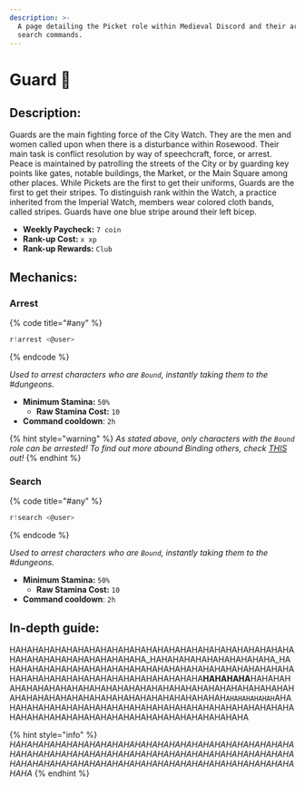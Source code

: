 ```yaml
---
description: >-
  A page detailing the Picket role within Medieval Discord and their arrest and
  search commands.
---
```


# Guard 🏹

## Description:

Guards are the main fighting force of the City Watch. They are the men and women called upon when there is a disturbance within Rosewood. Their main task is conflict resolution by way of speechcraft, force, or arrest. Peace is maintained by patrolling the streets of the City or by guarding key points like gates, notable buildings, the Market, or the Main Square among other places. While Pickets are the first to get their uniforms, Guards are the first to get their stripes. To distinguish rank within the Watch, a practice inherited from the Imperial Watch, members wear colored cloth bands, called stripes. Guards have one blue stripe around their left bicep.

* **Weekly Paycheck:** `7 coin`
* **Rank-up Cost:** `x xp`
* **Rank-up Rewards:** `Club`

## Mechanics:

### Arrest

{% code title="\#any" %}
```javascript
r!arrest <@user>
```
{% endcode %}

_Used to arrest characters who are `Bound`, instantly taking them to the \#dungeons._

* **Minimum Stamina:** `50%`
  * **Raw Stamina Cost:** `10`
* **Command cooldown**: `2h`

{% hint style="warning" %}
_As stated above, only characters with the `Bound` role can be arrested! To find out more abound Binding others, check_ [_THIS_](../../combat/end-of-combat/) _out!_
{% endhint %}

### Search

{% code title="\#any" %}
```javascript
r!search <@user>
```
{% endcode %}

_Used to arrest characters who are `Bound`, instantly taking them to the \#dungeons._

* **Minimum Stamina:** `50%`
  * **Raw Stamina Cost:** `10`
* **Command cooldown**: `2h`

## In-depth guide:

HAHAHAHAHAHAHAHAHAHAHAHAHAHAHAHAHAHAHAHAHAHAHAHAHAHAHAHAHAHAHAHAHAHAHAHAHA_HAHAHAHAHAHAHAHAHAHAHA_HAHAHAHAHAHAHAHAHAHAHAHAHAHAHAHAHAHAHAHAHAHAHAHAHAHAHAHAHAHAHAHAHAHAHAHAHAHAHAHAHAHAHA**HAHAHAHA**HAHAHAHAHAHAHAHAHAHAHAHAHAHAHAHAHAHAHAHAHAHAHAHAHAHAHAHAHAHAHAHAHAHAHAHAHAHAHAHAHAHAHAHAHAHAHAH`AHAHAHAHAHAH`AHAHAHAHAHAHAHAHAHAHAHAHAHAHAHAHAHAHAHAHAHAHAHAHAHAHAHAHAHAHAHAHAHAHAHAHAHAHAHAHAHAHAHAHAHAHAHA

{% hint style="info" %}
_HAHAHAHAHAHAHAHAHAHAHAHAHAHAHAHAHAHAHAHAHAHAHAHAHAHAHAHAHAHAHAHAHAHAHAHAHAHAHAHAHAHAHAHAHAHAHAHAHAHAHAHAHAHAHAHAHAHAHAHAHAHAHAHAHAHAHAHAHAHAHAHAHAHAHAHAHA_
{% endhint %}

